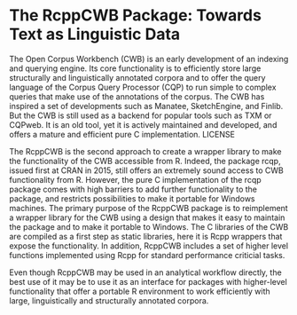 The RcppCWB Package: Towards Text as Linguistic Data
====================================================

The Open Corpus Workbench (CWB) is an early development of an indexing and querying engine.
Its core functionality is to efficiently store large structurally and linguistically annotated corpora and to offer the query language of the Corpus Query Processor (CQP) to run simple to
complex queries that make use of the annotations of the corpus. The CWB has inspired a set of
developments such as Manatee, SketchEngine, and Finlib. But the CWB is still used as a 
backend for popular tools such as TXM or CQPweb. It is an old tool, yet it is actively maintained and developed, and offers a mature and efficient pure C implementation. LICENSE

The RcppCWB is the second approach to create a wrapper library to make the functionality 
of the CWB accessible from R. Indeed, the package rcqp, issued first at CRAN in 2015, still offers an extremely sound access to CWB functionality from R. However, the pure C implementation
of the rcqp package comes with high barriers to add further functionality to the package, and 
restricts possibilities to make it portable for Windows machines. The primary purpose of the RcppCWB package is to reimplement a wrapper library for the CWB using a design that makes it 
easy to maintain the package and to make it portable to Windows. The C libraries of the CWB 
are compiled as a first step as static libraries, here it is Rcpp wrappers that expose the 
functionality. In addition, RcppCWB includes a set of higher level functions implemented 
using Rcpp for standard performance criticial tasks.

Even though RcppCWB may be used in an analytical workflow directly, the best use of it may be
to use it as an interface for packages  with higher-level functionality that offer a portable R environment to work efficiently with large, linguistically and structurally annotated corpora.